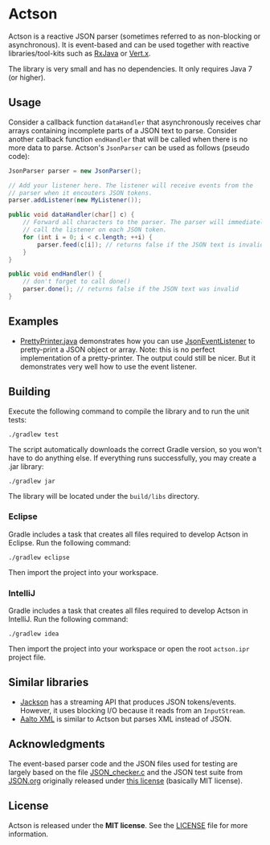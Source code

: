 # Actson

Actson is a reactive JSON parser (sometimes referred to as non-blocking or
asynchronous). It is event-based and can be used together with reactive
libraries/tool-kits such as [RxJava](https://github.com/ReactiveX/RxJava) or
[Vert.x](http://vertx.io).

The library is very small and has no dependencies. It only requires Java 7
(or higher).

## Usage

Consider a callback function `dataHandler` that asynchronously receives char
arrays containing incomplete parts of a JSON text to parse. Consider another
callback function `endHandler` that will be called when there is no more data
to parse. Actson's `JsonParser` can be used as follows (pseudo code):

```java
JsonParser parser = new JsonParser();

// Add your listener here. The listener will receive events from the
// parser when it encouters JSON tokens.
parser.addListener(new MyListener());

public void dataHandler(char[] c) {
    // Forward all characters to the parser. The parser will immediately
    // call the listener on each JSON token.
    for (int i = 0; i < c.length; ++i) {
        parser.feed(c[i]); // returns false if the JSON text is invalid
    }
}

public void endHandler() {
    // don't forget to call done()
    parser.done(); // returns false if the JSON text was invalid
}
```

## Examples

* [PrettyPrinter.java](src/test/java/de/undercouch/actson/examples/pretty/PrettyPrinter.java)
  demonstrates how you can use
  [JsonEventListener](src/main/java/de/undercouch/actson/JsonEventListener.java)
  to pretty-print a JSON object or array. Note: this is no perfect
  implementation of a pretty-printer. The output could still be nicer. But it
  demonstrates very well how to use the event listener.

## Building

Execute the following command to compile the library and to run the
unit tests:

    ./gradlew test

The script automatically downloads the correct Gradle version, so you
won't have to do anything else. If everything runs successfully, you
may create a .jar library:

    ./gradlew jar

The library will be located under the `build/libs` directory.

### Eclipse

Gradle includes a task that creates all files required to develop
Actson in Eclipse. Run the following command:

    ./gradlew eclipse

Then import the project into your workspace.

### IntelliJ

Gradle includes a task that creates all files required to develop
Actson in IntelliJ. Run the following command:

    ./gradlew idea

Then import the project into your workspace or open the root `actson.ipr`
project file.

## Similar libraries

* [Jackson](https://github.com/FasterXML/jackson) has a streaming API that
  produces JSON tokens/events. However, it uses blocking I/O because it reads
  from an `InputStream`.
* [Aalto XML](https://github.com/FasterXML/aalto-xml) is similar to Actson
  but parses XML instead of JSON.

## Acknowledgments

The event-based parser code and the JSON files used for testing are largely
based on the file [JSON_checker.c](http://www.json.org/JSON_checker/) and
the JSON test suite from [JSON.org](http://www.json.org/) originally released
under [this license](LICENSE_JSON_checker) (basically MIT license).

## License

Actson is released under the **MIT license**. See the
[LICENSE](LICENSE) file for more information.
